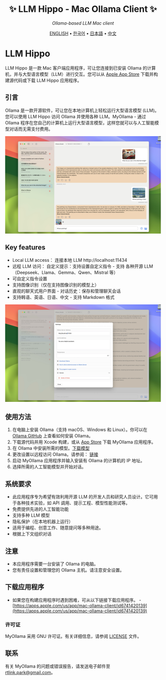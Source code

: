 <div align='center'>


# ✨ LLM Hippo - Mac Ollama Client ✨

_Ollama-based LLM Mac client_

[ENGLISH](README.md) •
[한국어](README_KR.md) •
[日本語](README_JP.md) •
[中文](README_CH.md)

</div>

# LLM Hippo

LLM Hippo 是一款 Mac 客户端应用程序，可让您连接到已安装 Ollama 的计算机，并与大型语言模型（LLM）进行交互。您可以从 [Apple App Store](https://apps.apple.com/us/app/mac-ollama-client/id6741420139) 下载并构建源代码或下载 LLM Hippo 应用程序。

## 引言

Ollama 是一款开源软件，可让您在本地计算机上轻松运行大型语言模型 (LLM)。
您可以使用 LLM Hippo 访问 Ollama 并使用各种 LLM。MyOllama - 通过 Ollama 程序在您自己的计算机上运行大型语言模型，这样您就可以与人工智能模型对话而无需支付费用。

![poster](image_en.jpg)

## Key features

- Local LLM access： 连接本地 LLM http://localhost:11434
- 远程 LLM 访问： 自定义提示：支持设置自定义指令 - 支持
各种开源 LLM（Deepseek、Llama、Gemma、Qwen、Mistral 等）
- 可自定义指令设置
- 支持图像识别（仅在支持图像识别的模型上）
- 直观的聊天式用户界面 -
 对话历史：保存和管理聊天会话
- 支持韩语、英语、日语、中文 - 支持
 Markdown 格式

![poster](image_settings.jpg)

## 使用方法

1. 在电脑上安装 Ollama（支持 macOS、Windows 和 Linux）。你可以在 [Ollama GitHub](https://ollama.com/download) 上查看如何安装 Ollama。
2. 下载源代码并用 Xcode 构建，或从 [App Store](https://apps.apple.com/us/app/my-ollama/id6738298481) 下载 MyOllama 应用程序。
3. 在 Ollama 中安装所需的模型。[下载模型](https://ollama.com/search)
4. 更改设置以远程访问 Ollama。请参阅： [链接](http://practical.kr/?p=809) 
5. 启动 MyOllama 应用程序并输入安装有 Ollama 的计算机的 IP 地址。
6. 选择所需的人工智能模型并开始对话。

## 系统要求

- 此应用程序专为希望有效利用开源 LLM 的开发人员和研究人员设计。它可用于各种技术实验，如 API 调用、提示工程、模型性能测试等。
- 免费提供先进的人工智能功能
- 支持多种 LLM 模型
- 隐私保护（在本地机器上运行）
- 适用于编程、创意工作、随意提问等多种用途。
- 根据上下文组织对话


## 注意

- 本应用程序需要一台安装了 Ollama 的电脑。
- 您有责任设置和管理您的 Ollama 主机。请注意安全设置。

## 下载应用程序 

- 如果您在构建应用程序时遇到困难，可从以下链接下载应用程序。
-[https://apps.apple.com/us/app/mac-ollama-client/id6741420139](https://apps.apple.com/us/app/mac-ollama-client/id6741420139)

### 许可证

MyOllama 采用 GNU 许可证。有关详细信息，请参阅 [LICENSE](LICENSE) 文件。

## 联系

有关 MyOllama 的问题或错误报告，请发送电子邮件至 rtlink.park@gmail.com。